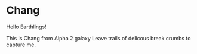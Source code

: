 # Chang

Hello Earthlings!

This is Chang from Alpha 2 galaxy
Leave trails of delicous break crumbs to capture me.
